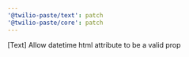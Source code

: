 ```yaml
---
'@twilio-paste/text': patch
'@twilio-paste/core': patch
---
```


[Text] Allow datetime html attribute to be a valid prop
